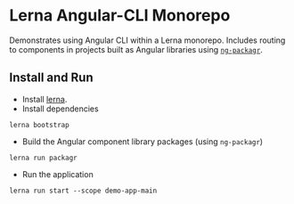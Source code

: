 # Lerna Angular-CLI Monorepo

Demonstrates using Angular CLI within a Lerna monorepo. Includes routing
to components in projects built as Angular libraries using
[`ng-packagr`](https://github.com/dherges/ng-packagr).

## Install and Run

- Install [lerna](https://lernajs.io/).
- Install dependencies
```
lerna bootstrap
```
- Build the Angular component library packages (using `ng-packagr`)
```
lerna run packagr
```
- Run the application
```
lerna run start --scope demo-app-main
```
